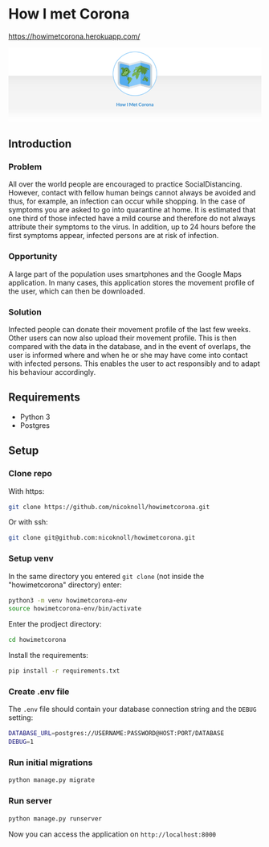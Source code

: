 # How I met Corona
https://howimetcorona.herokuapp.com/

![Header](header.png)

## Introduction

### Problem
All over the world people are encouraged to practice SocialDistancing. However, contact with fellow human beings cannot always be avoided and thus, for example, an infection can occur while shopping. In the case of symptoms you are asked to go into quarantine at home. It is estimated that one third of those infected have a mild course and therefore do not always attribute their symptoms to the virus. In addition, up to 24 hours before the first symptoms appear, infected persons are at risk of infection. 

### Opportunity

A large part of the population uses smartphones and the Google Maps application. In many cases, this application stores the movement profile of the user, which can then be downloaded. 

### Solution

Infected people can donate their movement profile of the last few weeks. Other users can now also upload their movement profile. This is then compared with the data in the database, and in the event of overlaps, the user is informed where and when he or she may have come into contact with infected persons. This enables the user to act responsibly and to adapt his behaviour accordingly.


## Requirements

- Python 3
- Postgres


## Setup

### Clone repo

With https:
```bash
git clone https://github.com/nicoknoll/howimetcorona.git
```

Or with ssh:
```bash
git clone git@github.com:nicoknoll/howimetcorona.git
```

### Setup venv

In the same directory you entered `git clone` (not inside the "howimetcorona" directory) enter:
```bash
python3 -m venv howimetcorona-env
source howimetcorona-env/bin/activate 
```

Enter the prodject directory:
```bash
cd howimetcorona
```

Install the requirements:
```bash
pip install -r requirements.txt
```

### Create .env file

The `.env` file should contain your database connection string and the `DEBUG` setting:

```bash
DATABASE_URL=postgres://USERNAME:PASSWORD@HOST:PORT/DATABASE
DEBUG=1
```

### Run initial migrations

```bash
python manage.py migrate
```

### Run server

```bash
python manage.py runserver
```

Now you can access the application on `http://localhost:8000`
